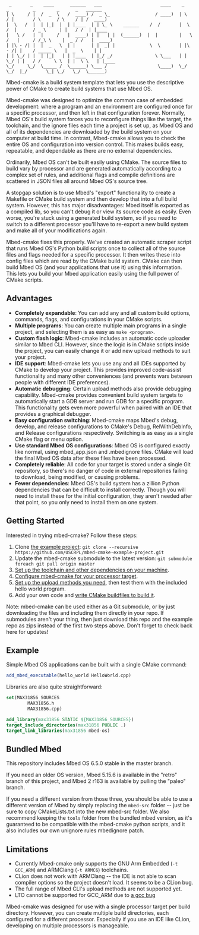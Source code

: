 ```
 _       _    ____      ______   ___                      ____    _       _         _        _      _   ______ 
| \     / |  /  _  \   /  ____) /  _ \_                 / ____)  | \     / |       / \      / \    / | /  ____)
|  \   /  |  | |_|  |  | |____  | | \_ \    ______    /  /       |  \   /  |      / _ \     | |   / /  | |____ 
|   \ /   |  |     /   |  ____) | |   | |  (______)  |  |        |   \ /   |     / /_\ \    |  _ / /   |  ____)
| |\ - /| |  |  _   \  | |      | |  _| |             \  \       | |\ - /| |    / _____ \   |  _  \    | |     
| | \_/ | |  | |_|   | | |____  | |_/ _/                \ \___   | | \_/ | |   / /     \ \  | |  \ \   | |____ 
\_/     \_/  \_____ /  \______) \___ /                   \____)  \_/     \_/  |_/       \_| \_/   \_/  \______)
```

Mbed-cmake is a build system template that lets you use the descriptive power of CMake to create build systems that use Mbed OS.  

Mbed-cmake was designed to optimize the common case of embedded development: where a program and an environment are configured once for a specific processor, and then left in that configuration forever.  Normally, Mbed OS's build system forces you to reconfigure things like the target, the toolchain, and the ignore files each time a project is set up, as Mbed OS and all of its dependencies are downloaded by the build system on your computer at build time.  In contrast, Mbed-cmake allows you to check the entire OS and configuration into version control.  This makes builds easy, repeatable, and dependable as there are no external dependencies.

Ordinarily, Mbed OS can't be built easily using CMake.  The source files to build vary by processor and are generated automatically according to a complex set of rules, and additional flags and compile definitions are scattered in JSON files all around Mbed OS's source tree.  

A stopgap solution is to use Mbed's "export" functionality to create a Makefile or CMake build system and then develop that into a full build system.  However, this has major disadvantages: Mbed itself is exported as a compiled lib, so you can't debug it or view its source code as easily.  Even worse, you're stuck using a generated build system, so if you need to switch to a different processor you'll have to re-export a new build system and make all of your modifications again.

Mbed-cmake fixes this properly.  We've created an automatic scraper script that runs Mbed OS's Python build scripts once to collect all of the source files and flags needed for a specific processor.  It then writes these into config files which are read by the CMake build system.  CMake can then build Mbed OS (and your applications that use it) using this information.  This lets you build your Mbed application easily using the full power of CMake scripts.

## Advantages 
- **Completely expandable**: You can add any and all custom build options, commands, flags, and configurations in your CMake scripts.
- **Multiple programs**: You can create multiple main programs in a single project, and selecting them is as easy as `make <program>`.
- **Custom flash logic**: Mbed-cmake includes an automatic code uploader similar to Mbed CLI.  However, since the logic is in CMake scripts inside the project, you can easily change it or add new upload methods to suit your project.
- **IDE support**: Mbed-cmake lets you use any and all IDEs supported by CMake to develop your project.  This provides improved code-assist functionality and many other conveniences (and prevents wars between people with different IDE preferences).
- **Automatic debugging**: Certain upload methods also provide debugging capability.  Mbed-cmake provides convenient build system targets to automatically start a GDB server and run GDB for a specific program.  This functionality gets even more powerful when paired with an IDE that provides a graphical debugger.
- **Easy configuration switching**: Mbed-cmake maps Mbed's debug, develop, and release configurations to CMake's Debug, RelWithDebInfo, and Release configurations respectively.  Switching is as easy as a single CMake flag or menu option.
- **Use standard Mbed OS configurations**: Mbed OS is configured exactly like normal, using mbed_app.json and .mbedignore files.  CMake will load the final Mbed OS data after these files have been processed.
- **Completely reliable**: All code for your target is stored under a single Git repository, so there's no danger of code in external repositories failing to download, being modified, or causing problems.
- **Fewer dependencies**: Mbed OS's build system has a zillion Python dependencies that can be difficult to install correctly.  Though you will need to install these for the initial configuration, they aren't needed after that point, so you only need to install them on one system.

## Getting Started
Interested in trying mbed-cmake?  Follow these steps:
1. Clone [the example project](https://github.com/USCRPL/mbed-cmake-example-project): `git clone --recursive https://github.com/USCRPL/mbed-cmake-example-project.git`
1. Update the mbed-cmake submodule to the latest version: `git submodule foreach git pull origin master`
2. [Set up the toolchain and other dependencies on your machine](https://github.com/USCRPL/mbed-cmake/wiki/Toolchain-Setup).
3. [Configure mbed-cmake for your processor target](https://github.com/USCRPL/mbed-cmake/wiki/Project-Configuration).
4. [Set up the upload methods you need](https://github.com/USCRPL/mbed-cmake/wiki/Upload-Methods), then test them with the included hello world program.
5. Add your own code and [write CMake buildfiles to build it](https://github.com/USCRPL/mbed-cmake/wiki/CMake-Cookbook).

Note: mbed-cmake can be used either as a Git submodule, or by just downloading the files and including them directly in your repo.  If submodules aren't your thing, then just download this repo and the example repo as zips instead of the first two steps above.  Don't forget to check back here for updates!

## Example
Simple Mbed OS applications can be built with a single CMake command:
```cmake
add_mbed_executable(hello_world HelloWorld.cpp)
```

Libraries are also quite straightforward:
```cmake
set(MAX31856_SOURCES
        MAX31856.h
        MAX31856.cpp)

add_library(max31856 STATIC ${MAX31856_SOURCES})
target_include_directories(max31856 PUBLIC .)
target_link_libraries(max31856 mbed-os)
```

## Bundled Mbed
This repository includes Mbed OS 6.5.0 stable in the master branch. 

If you need an older OS version, Mbed 5.15.6 is available in the "retro" branch of this project, and Mbed 2 r163 is available by pulling the "paleo" branch.

If you need a different version from those three, you should be able to use a different version of Mbed by simply replacing the `mbed-src` folder -- just be sure to copy CMakeLists.txt into the new mbed-src folder.  We also recommend keeping the `tools` folder from the bundled mbed version, as it's guaranteed to be compatible with the mbed-cmake python scripts, and it also includes our own unignore rules mbedignore patch.

## Limitations
- Currently Mbed-cmake only supports the GNU Arm Embedded (`-t GCC_ARM`) and ARMClang (`-t ARMC6`) toolchains.  
- CLion does not work with ARMClang -- the IDE is not able to scan compiler options so the project doesn't load.  It seems to be a CLion bug.
- The full range of Mbed CLI's upload methods are not supported yet.
- LTO cannot be supported for GCC_ARM due to [a gcc bug](https://gcc.gnu.org/bugzilla/show_bug.cgi?id=83967)

Mbed-cmake was designed for use with a single processor target per build directory.  However, you can create multiple build directories, each configured for a different processor.  Especially if you use an IDE like CLion, developing on multiple processors is manageable.
